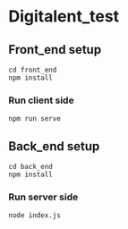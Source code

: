 # Digitalent_test

## Front_end setup

```
cd front_end
npm install
```

### Run client side

```
npm run serve
```

## Back_end setup

```
cd back_end
npm install
```

### Run server side

```
node index.js
```
